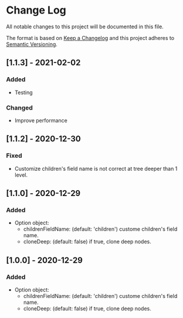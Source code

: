 # Change Log

All notable changes to this project will be documented in this file.

The format is based on [Keep a Changelog](http://keepachangelog.com/) and this project adheres to [Semantic Versioning](http://semver.org/).

## [1.1.3] - 2021-02-02
### Added
- Testing

### Changed
- Improve performance
  
## [1.1.2] - 2020-12-30
### Fixed
- Customize children's field name is not correct at tree deeper than 1 level.

## [1.1.0] - 2020-12-29
### Added
- Option object:
  - childrenFieldName: (default: 'children') custome children's field name.
  - cloneDeep: (default: false) if true, clone deep nodes.

## [1.0.0] - 2020-12-29
### Added
- Option object:
  - childrenFieldName: (default: 'children') custome children's field name.
  - cloneDeep: (default: false) if true, clone deep nodes.